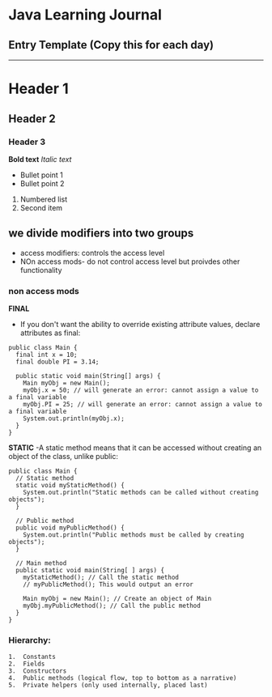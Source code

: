 # Java Learning Journal

## Entry Template (Copy this for each day)
------------------------------------------------------------------------
# Header 1
## Header 2
### Header 3

**Bold text**
*Italic text*

- Bullet point 1
- Bullet point 2

1. Numbered list
2. Second item

## we divide modifiers into two groups
- access modifiers: controls the access level
- NOn access mods- do not control access level but proivdes other functionality

### non access mods
**FINAL**
- If you don't want the ability to override existing attribute values, declare attributes as final:
```
public class Main {
  final int x = 10;
  final double PI = 3.14;

  public static void main(String[] args) {
    Main myObj = new Main();
    myObj.x = 50; // will generate an error: cannot assign a value to a final variable
    myObj.PI = 25; // will generate an error: cannot assign a value to a final variable
    System.out.println(myObj.x);
  }
}
```
**STATIC**
-A static method means that it can be accessed without creating an object of the class, unlike public:
```
public class Main {
  // Static method
  static void myStaticMethod() {
    System.out.println("Static methods can be called without creating objects");
  }

  // Public method
  public void myPublicMethod() {
    System.out.println("Public methods must be called by creating objects");
  }

  // Main method
  public static void main(String[ ] args) {
    myStaticMethod(); // Call the static method
    // myPublicMethod(); This would output an error

    Main myObj = new Main(); // Create an object of Main
    myObj.myPublicMethod(); // Call the public method
  }
}

```
### Hierarchy:
	1.	Constants
	2.	Fields
	3.	Constructors
	4.	Public methods (logical flow, top to bottom as a narrative)
	5.	Private helpers (only used internally, placed last)

